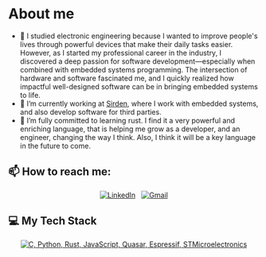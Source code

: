 # About me

- 🥸 I studied electronic engineering because I wanted to improve people's lives through powerful devices that make their daily tasks easier. However, as I started my professional career in the industry, I discovered a deep passion for software development—especially when combined with embedded systems programming. The intersection of hardware and software fascinated me, and I quickly realized how impactful well-designed software can be in bringing embedded systems to life.
- 🔭 I’m currently working at [Sirden](https://es.linkedin.com/company/sirden), where I work with embedded systems, and also develop software for third parties.
- 🌱 I’m fully committed to learning rust. I find it a very powerful and enriching language, that is helping me grow as a developer, and an engineer, changing the way I think. Also, I think it will be a key language in the future to come.

## 📫 How to reach me:

<div align="center">

  [![LinkedIn](https://skillicons.dev/icons?i=linkedin)](https://www.linkedin.com/in/gaspar-sanchez-aviles/) &nbsp;
  [![Gmail](https://skillicons.dev/icons?i=gmail)](mailto:gaspar.s1995@gmail.com?subject=Hello%Gaspar,%20From%20Github)

</div>

## 💻 My Tech Stack

<div align="center">

  [![C, Python, Rust, JavaScript, Quasar, Espressif, STMicroelectronics](https://skillicons.dev/icons?i=c,python,rust,js,quasar,espressif,stmicroelectronics)](https://skillicons.dev)

</div>

<!--
**Gasp117/Gasp117** is a ✨ _special_ ✨ repository because its `README.md` (this file) appears on your GitHub profile.





Here are some ideas to get you started:

- 🔭 I’m currently working on ...
- 🌱 I’m currently learning ...
- 👯 I’m looking to collaborate on ...
- 🤔 I’m looking for help with ...
- 💬 Ask me about ...
- 📫 How to reach me: ...
- 😄 Pronouns: ...
- ⚡ Fun fact: ...
-->
